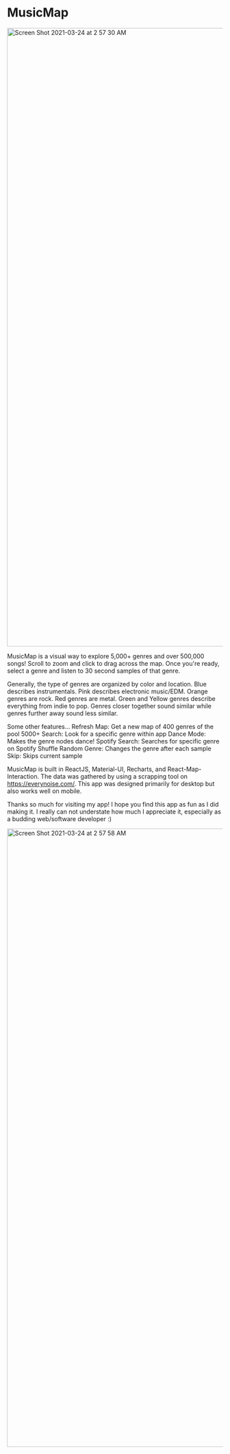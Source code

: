 # MusicMap
<img width="1440" alt="Screen Shot 2021-03-24 at 2 57 30 AM" src="https://user-images.githubusercontent.com/46038043/112290765-c8d90100-8c4c-11eb-911c-725c58124e1d.png">

MusicMap is a visual way to explore 5,000+ genres and over 500,000
songs! Scroll to zoom and click to drag across the map. Once you're
ready, select a genre and listen to 30 second samples of that genre.

Generally, the type of genres are organized by color and location.
Blue describes instrumentals. Pink describes
electronic music/EDM. Orange genres are rock. Red genres are
metal. Green and Yellow genres describe everything from indie to
pop. Genres closer together sound similar while genres further away
sound less similar.

Some other features...
Refresh Map: Get a new map of 400 genres of the pool 5000+
Search: Look for a specific genre within app
Dance Mode: Makes the genre nodes dance!
Spotify Search: Searches for specific genre on Spotify
Shuffle Random Genre: Changes the genre after each sample
Skip: Skips current sample

MusicMap is built in ReactJS, Material-UI, Recharts, and
React-Map-Interaction. The data was gathered by using a scrapping
tool on https://everynoise.com/. This app was designed primarily for desktop but also 
works well on mobile.

Thanks so much for visiting my app! I hope you find this app as
fun as I did making it. I really can not understate
how much I appreciate it, especially as a budding web/software developer :)

<img width="1440" alt="Screen Shot 2021-03-24 at 2 57 58 AM" src="https://user-images.githubusercontent.com/46038043/112290796-cecee200-8c4c-11eb-9016-c1b292946380.png">
